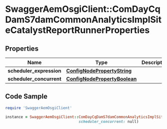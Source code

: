 # SwaggerAemOsgiClient::ComDayCqDamS7damCommonAnalyticsImplSiteCatalystReportRunnerProperties

## Properties

Name | Type | Description | Notes
------------ | ------------- | ------------- | -------------
**scheduler_expression** | [**ConfigNodePropertyString**](ConfigNodePropertyString.md) |  | [optional] 
**scheduler_concurrent** | [**ConfigNodePropertyBoolean**](ConfigNodePropertyBoolean.md) |  | [optional] 

## Code Sample

```ruby
require 'SwaggerAemOsgiClient'

instance = SwaggerAemOsgiClient::ComDayCqDamS7damCommonAnalyticsImplSiteCatalystReportRunnerProperties.new(scheduler_expression: null,
                                 scheduler_concurrent: null)
```


